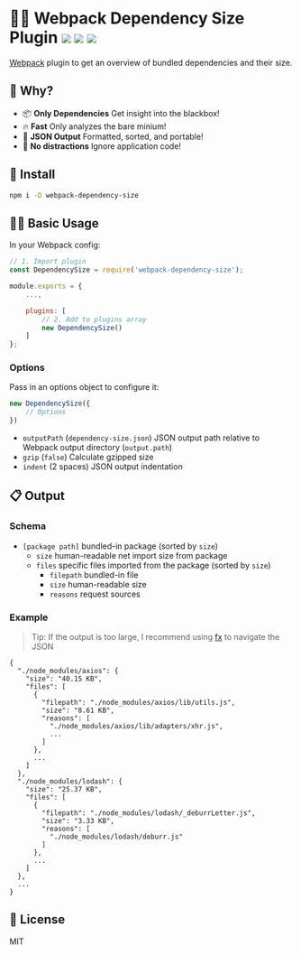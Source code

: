 <h1>
	👩‍🔬 Webpack Dependency Size Plugin
	<a href="https://npm.im/webpack-dependency-size"><img src="https://badgen.net/npm/v/webpack-dependency-size"></a>
	<a href="https://npm.im/webpack-dependency-size"><img src="https://badgen.net/npm/dm/webpack-dependency-size"></a>
	<a href="https://packagephobia.now.sh/result?p=webpack-dependency-size"><img src="https://packagephobia.now.sh/badge?p=webpack-dependency-size"></a>
</h1>

[Webpack](https://webpack.js.org) plugin to get an overview of bundled dependencies and their size.

## :raising_hand: Why?
- 📦 **Only Dependencies** Get insight into the blackbox!
- 🔥 **Fast** Only analyzes the bare minium!
- 👀 **JSON Output** Formatted, sorted, and portable!
- 🙈 **No distractions** Ignore application code!

## :rocket: Install
```sh
npm i -D webpack-dependency-size
```

## 👩‍🏫 Basic Usage
In your Webpack config:
```js
// 1. Import plugin
const DependencySize = require('webpack-dependency-size');

module.exports = {
	...,

	plugins: [
		// 2. Add to plugins array
		new DependencySize()
	]
};
```

### Options
Pass in an options object to configure it:
```js
new DependencySize({
	// Options
})
```
- `outputPath` (`dependency-size.json`) JSON output path relative to Webpack output directory (`output.path`)
- `gzip` (`false`) Calculate gzipped size
- `indent` (2 spaces) JSON output indentation

## 📋 Output

### Schema
- `[package path]` bundled-in package (sorted by `size`)
  - `size` human-readable net import size from package
  - `files` specific files imported from the package (sorted by `size`)
    - `filepath` bundled-in file
    - `size` human-readable size
    - `reasons` request sources

### Example

> Tip: If the output is too large, I recommend using [fx](https://github.com/antonmedv/fx) to navigate the JSON

```json5
{
  "./node_modules/axios": {
    "size": "40.15 KB",
    "files": [
      {
        "filepath": "./node_modules/axios/lib/utils.js",
        "size": "8.61 KB",
        "reasons": [
          "./node_modules/axios/lib/adapters/xhr.js",
          ...
        ]
      },
      ...
    ]
  },
  "./node_modules/lodash": {
    "size": "25.37 KB",
    "files": [
      {
        "filepath": "./node_modules/lodash/_deburrLetter.js",
        "size": "3.33 KB",
        "reasons": [
          "./node_modules/lodash/deburr.js"
        ]
      },
      ...
    ]
  },
  ...
}
```

## 💼 License
MIT
